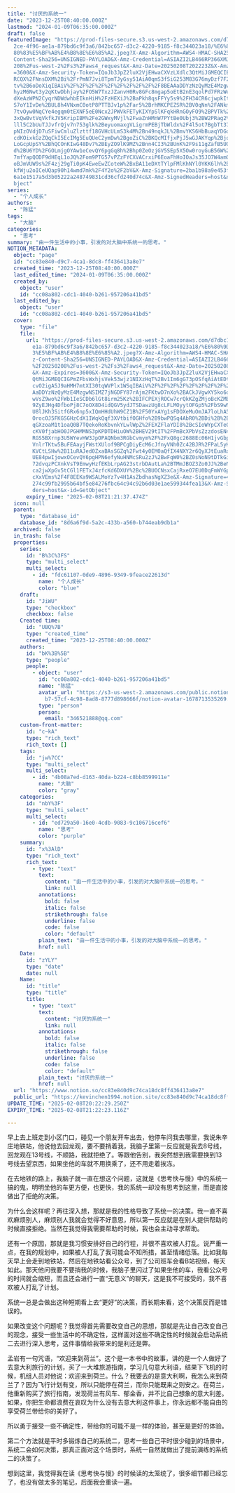 ```yaml
---
title: "讨厌的系统一"
date: "2023-12-25T08:40:00.000Z"
lastmod: "2024-01-09T06:35:00.000Z"
draft: false
featuredImage: "https://prod-files-secure.s3.us-west-2.amazonaws.com/d7dbc101-8\
  2ce-4f96-ae1a-879bd6c9f3a6/842bc657-d3c2-4220-9185-f8c344023a18/%E6%80%9D%E8%\
  80%83%E5%BF%AB%E4%B8%8E%E6%85%A2.jpeg?X-Amz-Algorithm=AWS4-HMAC-SHA256&X-Amz-\
  Content-Sha256=UNSIGNED-PAYLOAD&X-Amz-Credential=ASIAZI2LB466RP366XMJ%2F20250\
  208%2Fus-west-2%2Fs3%2Faws4_request&X-Amz-Date=20250208T202223Z&X-Amz-Expires\
  =3600&X-Amz-Security-Token=IQoJb3JpZ2luX2VjEHwaCXVzLXdlc3QtMiJGMEQCIEVEhtiFcS\
  RCQX%2FNnsDXM%2Bi%2FrPmN7Jvi8TpmTJyGsy51AiA0qmS3fSiG253M83G76myDzf7F28rmhFQQ5\
  tv%2B6oDoXiqIBAiV%2F%2F%2F%2F%2F%2F%2F%2F%2F%2F8BEAAaDDYzNzQyMzE4MzgwNSIMUJ8p\
  hyzM6Nwt3y2qKtwDbhjay%2FO5W7TxzJZanvH0Rv8GFc8mgap5oEtB2nE3qolPd7FRzWek9QWFxwc\
  dXeAzWPN2CyqrNDWdwhbEIknHiH%2FzHEXiJ%2BaPkh8qsFFYy5s9%2FH34CR6cjwpkItqiTS2iUf\
  S7oY1IvDe%2BUL8h4VNxmC0otP8PTTBJv1p%2Far5%2BrhMKCPEZSR%2BV0qNn%2FANkmfb%2F0Ov\
  7tvOyw0NqCYe4egqm0tEXNF5eE0Ncx2JPWVkFETyKIXYpSlKFqkHRnGOyFO9%2BPVTk%2B9QQVptG\
  3xQwBvtVqVkfkJV5KripIBM%2Fe2GWxyMVjl%2FwaZnHMnW7PYtBe0Ubj3%2BW2PRag2%2FCxzpx4\
  lll5C2bUuTJJvfrQjv7n753glk%2BeyuomaxgVLigrmPEBjTbWldx%2F4l5ot7BgbTt37pbX7KvDD\
  pNIzOVdjD7uSFiwCmluZlzttf18GVHcULmS3k4M%2Bn49nqkJL%2BmvYKS6HbBuaqYDGoLPmmSMQE\
  cdKOixkGzZQqCkI5EcIMg5EuQUeC2ymDw%2BgoZiC%2BKQcMIfjxPjJ5wGJAKYqp%2BjqQDnf0wbS\
  LoGcpUpSY%2BhQCOnKIwG48Dv7%2BEyZO9lK9MZ%2Bnn4CI3%2BUnK%2F9s11gZafB5U02KOA9%2B\
  d%2BU6YD%2FGOLmjgOYAw1eCevQY6pgGq8h%2Bhp0ZeOzjGV5SEp5X5Ow0royGuB56W%2BSoGpQkY\
  7mfYapQODF9dHEqL1oJQ%2Fom9PTG57vPZzFYCXVACrxiP6EoaFhHoIOaJs35JO7W4amQLOwLuBj8\
  oBJmVUW9s%2F4zj29gTi0pK4EweEwZCoteW%2BxBA11eDXtTYlpFMlKhNYl0YKK6lh%2BekqQvFyl\
  kfWju2oICeUQap90h14wmd7mk%2F4Y2o%2F2bV&X-Amz-Signature=2ba1b98a9e453f5f1ea1f2\
  6a1e1517a5d3b05222a248749831cd36cfd240d74c&X-Amz-SignedHeaders=host&x-id=GetO\
  bject"
series:
  - "个人成长"
authors:
  - "陈猛"
tags:
  - "大脑"
categories:
  - "思考"
summary: "由一件生活中的小事，引发的对大脑中系统一的思考。"
NOTION_METADATA:
  object: "page"
  id: "cc83e840-d9c7-4ca1-8dc8-ff436413a8e7"
  created_time: "2023-12-25T08:40:00.000Z"
  last_edited_time: "2024-01-09T06:35:00.000Z"
  created_by:
    object: "user"
    id: "cc08a802-cdc1-4040-b261-957206a41bd5"
  last_edited_by:
    object: "user"
    id: "cc08a802-cdc1-4040-b261-957206a41bd5"
  cover:
    type: "file"
    file:
      url: "https://prod-files-secure.s3.us-west-2.amazonaws.com/d7dbc101-82ce-4f96-a\
        e1a-879bd6c9f3a6/842bc657-d3c2-4220-9185-f8c344023a18/%E6%80%9D%E8%80%8\
        3%E5%BF%AB%E4%B8%8E%E6%85%A2.jpeg?X-Amz-Algorithm=AWS4-HMAC-SHA256&X-Am\
        z-Content-Sha256=UNSIGNED-PAYLOAD&X-Amz-Credential=ASIAZI2LB466WJGM5QOM\
        %2F20250208%2Fus-west-2%2Fs3%2Faws4_request&X-Amz-Date=20250208T202137Z\
        &X-Amz-Expires=3600&X-Amz-Security-Token=IQoJb3JpZ2luX2VjEHwaCXVzLXdlc3\
        QtMiJGMEQCIGPmZFbsWxhjsVek53wjz1NIXzHqT%2Bv1Im6gG73pOSfqAiAtEDtpgHpZ0FQ\
        cvO2igA5J9aHMH7mtXI30tqWVPlx1WSqIBAiV%2F%2F%2F%2F%2F%2F%2F%2F%2F%2F8BEA\
        AaDDYzNzQyMzE4MzgwNSIMZ7jNGDFY87rAjm2FKtwD7nXo%2BACkJVgwXY5ko6qcDx%2Btl\
        wVsZ9wo%2FWb1IeSCDb6lGt8irm25Kz%2BIFCPEXjROCw7crQkKZgZMjoBcKZMBpydIzV7O\
        9ZyEJHg4DfboPj8C7oOX8D4idQGV5ydJTSDawzUg8cLFLMOyytOFGp5%2FbS9wNWqUoowFU\
        U8lJKh3SitfGRx6np5xIQmHHdUhW9CZ1B%2F50YxAYg1sFDOXeMuOmJA7loLhA5BzLzBygC\
        OrocOJ5FKGSGHzCdX1IWqkQqf3XVtbifOGHfo%2B9bwPQSq4AbR0%2BDi%2B%2BKV%2B0LI\
        qGXzoaM1t1oaQ0B7TQekoRoKbvnkYLwlWpZ%2FEXZFlaYDI8%2BcSIoWYpCXTe0iBnlryqP\
        cKV0fjabHO0JPGHMMNS3pKPDTDHiuOW%2BHEV29tIT%2FPmBcXPbVsZzzdosEN4LiTbXEUx\
        RGS5BXrnp3U5WYevHW3JpOPAQNbm3RGbCvmym%2F%2FxQ8gc2688Ec06H1jvGbpRuBhUc4Z\
        VnlrTKtw5BuFEAayjFWstXUlof9BPCgDiyEcM6cJfnyVNh0Zc42BJR%2FPaL5yK2o30o%2F\
        KVCtLSHw%2B11uRAJed0ZxaBAsSGZq%2Fwt4y0EM0aQfIX4NXY2r6QyXJtEuaRohYplOvmE\
        UE84pwIjowxOCevQY6pgHPN6efyNuHNMcSRu2zJ%2BwFqW0%2BZ0sNoN9tDTkGiYufci%2F\
        72dvqzPCXnkVsT9EmwyHzfEKbLrpAG23strbDAutLa%2BTMmJBOZ3Zo0JJ%2BeNrBNpdayp\
        ca2jwXpGv5tCGl1FETxJ4zfcKd6DXUY%2Bc%2BUOCNsxCajRxeO7EU0DqFmWYGp7OjiIw6w\
        cXxVEms%2F4F8EEKa9WSALMoYz7v4H1AsZbdhasNgXZ3e&X-Amz-Signature=49b1726cb\
        274c99fb2995b64bf5e84276fbc64c94c92b6d03e1ae599344fea13&X-Amz-SignedHea\
        ders=host&x-id=GetObject"
      expiry_time: "2025-02-08T21:21:37.474Z"
  icon: null
  parent:
    type: "database_id"
    database_id: "8d6a6f9d-5a2c-433b-a560-b744eab9db1a"
  archived: false
  in_trash: false
  properties:
    series:
      id: "B%3C%3FS"
      type: "multi_select"
      multi_select:
        - id: "fdc61107-0de9-4896-9349-9feace22613d"
          name: "个人成长"
          color: "blue"
    draft:
      id: "JiWU"
      type: "checkbox"
      checkbox: false
    Created time:
      id: "UBQ%7B"
      type: "created_time"
      created_time: "2023-12-25T08:40:00.000Z"
    authors:
      id: "bK%3B%5B"
      type: "people"
      people:
        - object: "user"
          id: "cc08a802-cdc1-4040-b261-957206a41bd5"
          name: "陈猛"
          avatar_url: "https://s3-us-west-2.amazonaws.com/public.notion-static.com/775523\
            b7-57cf-4c98-8ad8-8777d898666f/notion-avatar-1678713535269.png"
          type: "person"
          person:
            email: "346521888@qq.com"
    custom-front-matter:
      id: "c~kA"
      type: "rich_text"
      rich_text: []
    tags:
      id: "jw%7CC"
      type: "multi_select"
      multi_select:
        - id: "4b08a7ed-d163-40da-b224-c8bb8599911e"
          name: "大脑"
          color: "gray"
    categories:
      id: "nbY%3F"
      type: "multi_select"
      multi_select:
        - id: "ed729a50-16e0-4cdb-9083-9c106716cef6"
          name: "思考"
          color: "purple"
    summary:
      id: "x%3AlD"
      type: "rich_text"
      rich_text:
        - type: "text"
          text:
            content: "由一件生活中的小事，引发的对大脑中系统一的思考。"
            link: null
          annotations:
            bold: false
            italic: false
            strikethrough: false
            underline: false
            code: false
            color: "default"
          plain_text: "由一件生活中的小事，引发的对大脑中系统一的思考。"
          href: null
    Date:
      id: "zYLY"
      type: "date"
      date: null
    Name:
      id: "title"
      type: "title"
      title:
        - type: "text"
          text:
            content: "讨厌的系统一"
            link: null
          annotations:
            bold: false
            italic: false
            strikethrough: false
            underline: false
            code: false
            color: "default"
          plain_text: "讨厌的系统一"
          href: null
  url: "https://www.notion.so/cc83e840d9c74ca18dc8ff436413a8e7"
  public_url: "https://kevinchen1994.notion.site/cc83e840d9c74ca18dc8ff436413a8e7"
UPDATE_TIME: "2025-02-08T20:22:29.250Z"
EXPIRY_TIME: "2025-02-08T21:22:23.116Z"

---
```

<link rel="stylesheet" href="https://cdn.jsdelivr.net/npm/katex@0.16.2/dist/katex.min.css" integrity="sha384-bYdxxUwYipFNohQlHt0bjN/LCpueqWz13HufFEV1SUatKs1cm4L6fFgCi1jT643X" crossorigin="anonymous">


早上去上班走到小区门口，碰见一个朋友开车出去，他停车问我去哪里，我说朱辛庄地铁站，他说他去回龙观，要不要捎着我，我脑子里第一反应就是我去8号线，回龙观在13号线，不顺路，我就拒绝了。等跟他告别，我突然想到我需要换到13号线去望京西，如果坐他的车就不用换乘了，还不用走着挨冻。


在去地铁的路上，我脑子就一直在想这个问题，这就是《思考快与慢》中的系统一搞的鬼，明明坐他的车更方便，也更快，我的系统一却没有思考到这里，而是直接做出了拒绝的决策。


为什么会这样呢？再往深入想，那就是我的性格导致了系统一的决策。我一直不喜欢麻烦别人，麻烦别人我就会觉得不好意思，所以第一反应就是在别人提供帮助的时候直接拒绝。当然在我觉得我需要帮助的时候，我也会主动寻求帮助。


还有一个原因，那就是我习惯安排好自己的行程，并很不喜欢被人打乱。说严重一点，在我的规划中，如果被人打乱了我可能会不知所措，甚至情绪低落。比如我每天早上会走到地铁站，然后在地铁站看公众号，到了公司班车会看B站视频，每天如此。那天他问我要不要捎我的时候，我脑子里闪过了如果坐他的车，我看公众号的时间就会缩短，而且还会进行一直“无意义”的聊天，这是我不可接受的，我不喜欢被人打乱了计划。


系统一总是会做出这种短期看上去“更好”的决策，而长期来看，这个决策反而是错误的。


如果改变这个问题呢？我觉得首先需要改变自己的思想，那就是先让自己改变自己的观念，接受一些生活中的不确定性，这样面对这些不确定性的时候就会启动系统二去进行深入思考，这件事情给我带来的是利还是弊。


孟岩有一句咒语，“欢迎来到荷兰”。这个是一本书中的故事，讲的是一个人做好了去意大利旅行的计划，买了一大堆旅游指南，学习几句意大利语，结果下飞机的时候，机组人员对他说：欢迎来到荷兰。什么？我要去的是意大利啊，我怎么来到荷兰了？因为飞行计划有变，所以只能停在荷兰，而你只能既来之则安之。在荷兰，他重新购买了旅行指南，发现荷兰有风车、郁金香，并不比自己想象的意大利差。如果，你把生命都浪费在哀叹为什么没有去意大利这件事上，你永远都不能自由的享受荷兰带给你的美好了。


所以勇于接受一些不确定性，带给你的可能不是一样的体验，甚至是更好的体验。


第二个方法就是平时多锻炼自己的系统二，思考一些自己平时很少碰到的场景中，系统二会如何决策，那真正面对这个场景时，系统一自然就做出了提前演练的系统二的决策了。


想到这里，我觉得我在读《思考快与慢》的时候读的太笼统了，很多细节都已经忘了，也没有做太多的笔记，后面我会重读一遍。

